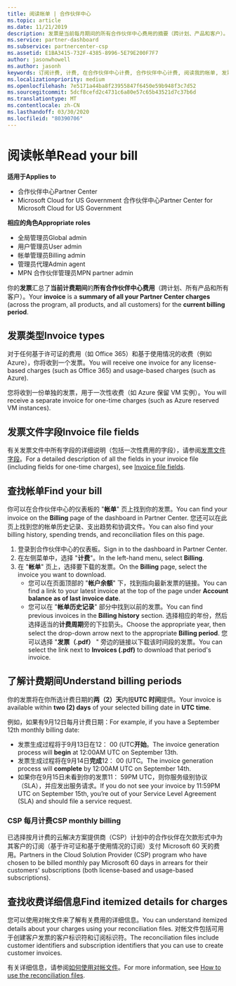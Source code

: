 ```yaml
---
title: 阅读帐单 | 合作伙伴中心
ms.topic: article
ms.date: 11/21/2019
description: 发票是当前每月期间的所有合作伙伴中心费用的摘要（跨计划、产品和客户）。
ms.service: partner-dashboard
ms.subservice: partnercenter-csp
ms.assetid: E1BA3415-732F-4385-8996-5E79E200F7F7
author: jasonwhowell
ms.author: jasonh
keywords: 订阅计费, 计费, 在合作伙伴中心计费, 合作伙伴中心计费, 阅读我的帐单, 发票, 合作伙伴中心发票, 云解决方案提供商发票, 我的帐单在哪里？
ms.localizationpriority: medium
ms.openlocfilehash: 7e5171a44ba8f23955847f6450e59b948f3c7d52
ms.sourcegitcommit: 5dcf8cefd2c4731c6a80e57c65b43521d7c37b6d
ms.translationtype: MT
ms.contentlocale: zh-CN
ms.lasthandoff: 03/30/2020
ms.locfileid: "80390706"
---
```

# <a name="read-your-bill"></a><span data-ttu-id="bcc0e-104">阅读帐单</span><span class="sxs-lookup"><span data-stu-id="bcc0e-104">Read your bill</span></span>

<span data-ttu-id="bcc0e-105">**适用于**</span><span class="sxs-lookup"><span data-stu-id="bcc0e-105">**Applies to**</span></span>

- <span data-ttu-id="bcc0e-106">合作伙伴中心</span><span class="sxs-lookup"><span data-stu-id="bcc0e-106">Partner Center</span></span>
- <span data-ttu-id="bcc0e-107">Microsoft Cloud for US Government 合作伙伴中心</span><span class="sxs-lookup"><span data-stu-id="bcc0e-107">Partner Center for Microsoft Cloud for US Government</span></span>

<span data-ttu-id="bcc0e-108">**相应的角色**</span><span class="sxs-lookup"><span data-stu-id="bcc0e-108">**Appropriate roles**</span></span>
-   <span data-ttu-id="bcc0e-109">全局管理员</span><span class="sxs-lookup"><span data-stu-id="bcc0e-109">Global admin</span></span>
-   <span data-ttu-id="bcc0e-110">用户管理员</span><span class="sxs-lookup"><span data-stu-id="bcc0e-110">User admin</span></span>
-   <span data-ttu-id="bcc0e-111">帐单管理员</span><span class="sxs-lookup"><span data-stu-id="bcc0e-111">Billing admin</span></span>
-   <span data-ttu-id="bcc0e-112">管理员代理</span><span class="sxs-lookup"><span data-stu-id="bcc0e-112">Admin agent</span></span>
-   <span data-ttu-id="bcc0e-113">MPN 合作伙伴管理员</span><span class="sxs-lookup"><span data-stu-id="bcc0e-113">MPN partner admin</span></span>

<span data-ttu-id="bcc0e-114">你的**发票**汇总了**当前计费期间**的**所有合作伙伴中心费用**（跨计划、所有产品和所有客户）。</span><span class="sxs-lookup"><span data-stu-id="bcc0e-114">Your **invoice** is a **summary of all your Partner Center charges** (across the program, all products, and all customers) for the **current billing period**.</span></span>

## <a name="invoice-types"></a><span data-ttu-id="bcc0e-115">发票类型</span><span class="sxs-lookup"><span data-stu-id="bcc0e-115">Invoice types</span></span>

<span data-ttu-id="bcc0e-116">对于任何基于许可证的费用（如 Office 365）和基于使用情况的收费（例如 Azure），你将收到一个发票。</span><span class="sxs-lookup"><span data-stu-id="bcc0e-116">You will receive one invoice for any license-based charges (such as Office 365) and usage-based charges (such as Azure).</span></span>

<span data-ttu-id="bcc0e-117">您将收到一份单独的发票，用于一次性收费（如 Azure 保留 VM 实例）。</span><span class="sxs-lookup"><span data-stu-id="bcc0e-117">You will receive a separate invoice for one-time charges (such as Azure reserved VM instances).</span></span>

## <a name="invoice-file-fields"></a><span data-ttu-id="bcc0e-118">发票文件字段</span><span class="sxs-lookup"><span data-stu-id="bcc0e-118">Invoice file fields</span></span>

<span data-ttu-id="bcc0e-119">有关发票文件中所有字段的详细说明（包括一次性费用的字段），请参阅[发票文件字段](invoice-file.md)。</span><span class="sxs-lookup"><span data-stu-id="bcc0e-119">For a detailed description of all the fields in your invoice file (including fields for one-time charges), see [Invoice file fields](invoice-file.md).</span></span>

## <a name="find-your-bill"></a><span data-ttu-id="bcc0e-120">查找帐单</span><span class="sxs-lookup"><span data-stu-id="bcc0e-120">Find your bill</span></span>

<span data-ttu-id="bcc0e-121">你可以在合作伙伴中心的仪表板的 "**帐单**" 页上找到你的发票。</span><span class="sxs-lookup"><span data-stu-id="bcc0e-121">You can find your invoice on the **Billing** page of the dashboard in Partner Center.</span></span> <span data-ttu-id="bcc0e-122">您还可以在此页上找到您的帐单历史记录、支出趋势和协调文件。</span><span class="sxs-lookup"><span data-stu-id="bcc0e-122">You can also find your billing history, spending trends, and reconciliation files on this page.</span></span>

1. <span data-ttu-id="bcc0e-123">登录到合作伙伴中心的仪表板。</span><span class="sxs-lookup"><span data-stu-id="bcc0e-123">Sign in to the dashboard in Partner Center.</span></span>
2. <span data-ttu-id="bcc0e-124">在左侧菜单中，选择 "**计费**"。</span><span class="sxs-lookup"><span data-stu-id="bcc0e-124">In the left-hand menu, select **Billing**.</span></span>
3. <span data-ttu-id="bcc0e-125">在 "**帐单**" 页上，选择要下载的发票。</span><span class="sxs-lookup"><span data-stu-id="bcc0e-125">On the **Billing** page, select the invoice you want to download.</span></span>
    - <span data-ttu-id="bcc0e-126">您可以在页面顶部的 "**帐户余额**" 下，找到指向最新发票的链接。</span><span class="sxs-lookup"><span data-stu-id="bcc0e-126">You can find a link to your latest invoice at the top of the page under **Account balance as of last invoice date**.</span></span>
    - <span data-ttu-id="bcc0e-127">您可以在 "**帐单历史记录**" 部分中找到以前的发票。</span><span class="sxs-lookup"><span data-stu-id="bcc0e-127">You can find previous invoices in the **Billing history** section.</span></span> <span data-ttu-id="bcc0e-128">选择相应的年份，然后选择适当的**计费周期**旁的下拉箭头。</span><span class="sxs-lookup"><span data-stu-id="bcc0e-128">Choose the appropriate year, then select the drop-down arrow next to the appropriate **Billing period**.</span></span> <span data-ttu-id="bcc0e-129">您可以选择 "**发票（.pdf）** " 旁边的链接以下载该时间段的发票。</span><span class="sxs-lookup"><span data-stu-id="bcc0e-129">You can select the link next to **Invoices (.pdf)** to download that period's invoice.</span></span>

## <a name="understand-billing-periods"></a><span data-ttu-id="bcc0e-130">了解计费期间</span><span class="sxs-lookup"><span data-stu-id="bcc0e-130">Understand billing periods</span></span>

<span data-ttu-id="bcc0e-131">你的发票将在你所选计费日期的**两（2）天**内按**UTC 时间**提供。</span><span class="sxs-lookup"><span data-stu-id="bcc0e-131">Your invoice is available within **two (2) days** of your selected billing date in **UTC time**.</span></span>

<span data-ttu-id="bcc0e-132">例如，如果有9月12日每月计费日期：</span><span class="sxs-lookup"><span data-stu-id="bcc0e-132">For example, if you have a September 12th monthly billing date:</span></span>

- <span data-ttu-id="bcc0e-133">发票生成过程将于9月13日在12： 00 (UTC**开始**。</span><span class="sxs-lookup"><span data-stu-id="bcc0e-133">The invoice generation process will **begin** at 12:00AM UTC on September 13th.</span></span>
- <span data-ttu-id="bcc0e-134">发票生成过程将在9月14日**完成**12： 00 (UTC。</span><span class="sxs-lookup"><span data-stu-id="bcc0e-134">The invoice generation process will **complete** by 12:00AM UTC on September 14th.</span></span>
- <span data-ttu-id="bcc0e-135">如果你在9月15日未看到你的发票11： 59PM UTC，则你服务级别协议（SLA），并应发出服务请求。</span><span class="sxs-lookup"><span data-stu-id="bcc0e-135">If you do not see your invoice by 11:59PM UTC on September 15th, you’re out of your Service Level Agreement (SLA) and should file a service request.</span></span>

### <a name="csp-monthly-billing"></a><span data-ttu-id="bcc0e-136">CSP 每月计费</span><span class="sxs-lookup"><span data-stu-id="bcc0e-136">CSP monthly billing</span></span>

<span data-ttu-id="bcc0e-137">已选择按月计费的云解决方案提供商（CSP）计划中的合作伙伴在欠款形式中为其客户的订阅（基于许可证和基于使用情况的订阅）支付 Microsoft 60 天的费用。</span><span class="sxs-lookup"><span data-stu-id="bcc0e-137">Partners in the Cloud Solution Provider (CSP) program who have chosen to be billed monthly pay Microsoft 60 days in arrears for their customers' subscriptions (both license-based and usage-based subscriptions).</span></span>

## <a name="find-itemized-details-for-charges"></a><span data-ttu-id="bcc0e-138">查找收费详细信息</span><span class="sxs-lookup"><span data-stu-id="bcc0e-138">Find itemized details for charges</span></span>

<span data-ttu-id="bcc0e-139">您可以使用对帐文件来了解有关费用的详细信息。</span><span class="sxs-lookup"><span data-stu-id="bcc0e-139">You can understand itemized details about your charges using your reconciliation files.</span></span> <span data-ttu-id="bcc0e-140">对帐文件包括可用于创建客户发票的客户标识符和订阅标识符。</span><span class="sxs-lookup"><span data-stu-id="bcc0e-140">The reconciliation files include customer identifiers and subscription identifiers that you can use to create customer invoices.</span></span>

<span data-ttu-id="bcc0e-141">有关详细信息，请参阅[如何使用对帐文件](use-the-reconciliation-files.md)。</span><span class="sxs-lookup"><span data-stu-id="bcc0e-141">For more information, see [How to use the reconciliation files](use-the-reconciliation-files.md).</span></span>
